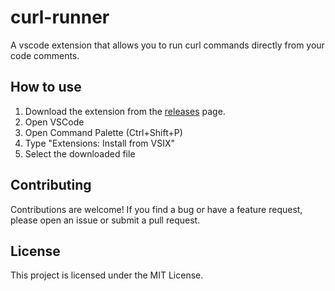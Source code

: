 # curl-runner

A vscode extension that allows you to run curl commands directly from your code comments.

## How to use
1. Download the extension from the [releases](https://github.com/sonigeez/curl-runner-extension/releases) page.
2. Open VSCode
3. Open Command Palette (Ctrl+Shift+P)
4. Type "Extensions: Install from VSIX"
5. Select the downloaded file

## Contributing

Contributions are welcome! If you find a bug or have a feature request, please open an issue or submit a pull request.

## License

This project is licensed under the MIT License.